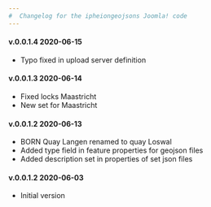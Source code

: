 ```yaml
--- 
#  Changelog for the ipheiongeojsons Joomla! code
---
```

</ul>
<h4>v.0.0.1.4 2020-06-15</h4>
<ul>
<li>Typo fixed in upload server definition</li>
</ul>

</ul>
<h4>v.0.0.1.3 2020-06-14</h4>
<ul>
<li>Fixed locks Maastricht</li>
<li>New set for Maastricht</li>
</ul>

</ul>
<h4>v.0.0.1.2 2020-06-13</h4>
<ul>
<li>BORN Quay Langen renamed to quay Loswal</li>
<li>Added type field in feature properties for geojson files</li>
<li>Added description set in properties of set json files</li>
</ul>

</ul>
<h4>v.0.0.1.2 2020-06-03</h4>
<ul>
<li>Initial version</li>
</ul>
